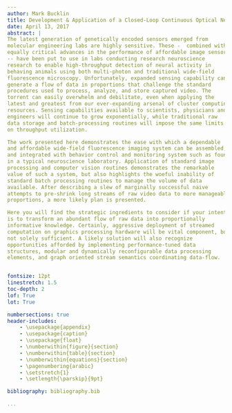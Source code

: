 ```yaml
---
author: Mark Bucklin
title: Development & Application of a Closed-Loop Continuous Optical Neural Interface
date: April 13, 2017
abstract: |
The latest generation of genetically encoded sensors emerged from
molecular engineering labs are highly sensitive. These -  combined with
equally critical advances in the performance of affordable image sensor
-- have been put to use in labs conducting research neuroscience
research to enable high-throughput detection of neural activity in
behaving animals using both multi-photon and traditional wide-field
fluorescence microscopy. Unfortunately, expanded sensing capability can
generate a flow of data in proportions that challenge the standard
procedures used to process, analyze, and store captured video. The
torrent can easily overwhelm and debilitate, even when applying the
latest and greatest from our ever-expanding arsenal of cluster computing
resources. Sensing capabilities available to scientists, physicians and
engineers will continue to grow exponentially, while traditional raw
data storage and batch-processing routines will impose the same limits
on throughput utilization.

The work presented here demonstrates the ease with which a dependable
and affordable wide-field fluorescence imaging system can be assembled,
and integrated with behavior control and monitoring system such as found
in a typical neuroscience laboratory. Application of standard image
processing and computer vision routines demonstrates the remarkable
value of such a system, but also highlights the woeful inability of
standard batch processing routines to manage the volume of data
available. After describing a slew of marginally successful naive
attempts to pre-shrink long streams of raw video data to more manageable
proportions, a more likely plan is presented.

Here you will find the strategic ingredients to consider if your intent
is to transform an abundant flow of raw data into proportionally
informative knowledge. Certainly, aggressive deployment of streamed
computation on graphics processing hardware will be vital component, but
not solely sufficient. A likely solution will also recognize
opportunities afforded by implementing performance-tuned data
structures, modular and dynamically reconfigurable data processing
elements, and graph oriented stream semantics coordinating data-flow.


fontsize: 12pt
linestretch: 1.5
toc-depth: 2
lof: True
lot: True

numbersections: true
header-includes:
    - \usepackage{appendix}
    - \usepackage{caption}
    - \usepackage{float}
    - \numberwithin{figure}{section}
    - \numberwithin{table}{section}
    - \numberwithin{equations}{section}
    - \pagenumbering{arabic}
    - \setstretch{1}
    - \setlength{\parskip}{9pt}

bibliography: bibliography.bib

...
```

